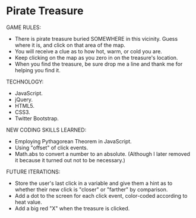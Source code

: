 # Pirate Treasure

GAME RULES:

- There is pirate treasure buried SOMEWHERE in this vicinity. Guess where it is, and click on that area of the map.
- You will receive a clue as to how hot, warm, or cold you are.
- Keep clicking on the map as you zero in on the treasure's location.
- When you find the treasure, be sure drop me a line and thank me for helping you find it.

TECHNOLOGY:

- JavaScript.
- jQuery.
- HTML5.
- CSS3.
- Twitter Bootstrap.

NEW CODING SKILLS LEARNED:

- Employing Pythagorean Theorem in JavaScript.
- Using "offset" of click events.
- Math.abs to convert a number to an absolute. (Although I later removed it because it turned out not to be necessary.)

FUTURE ITERATIONS:

- Store the user's last click in a variable and give them a hint as to whether their new click is "closer" or "farther" by comparison.
- Add a dot to the screen for each click event, color-coded according to heat value.
- Add a big red "X" when the treasure is clicked.